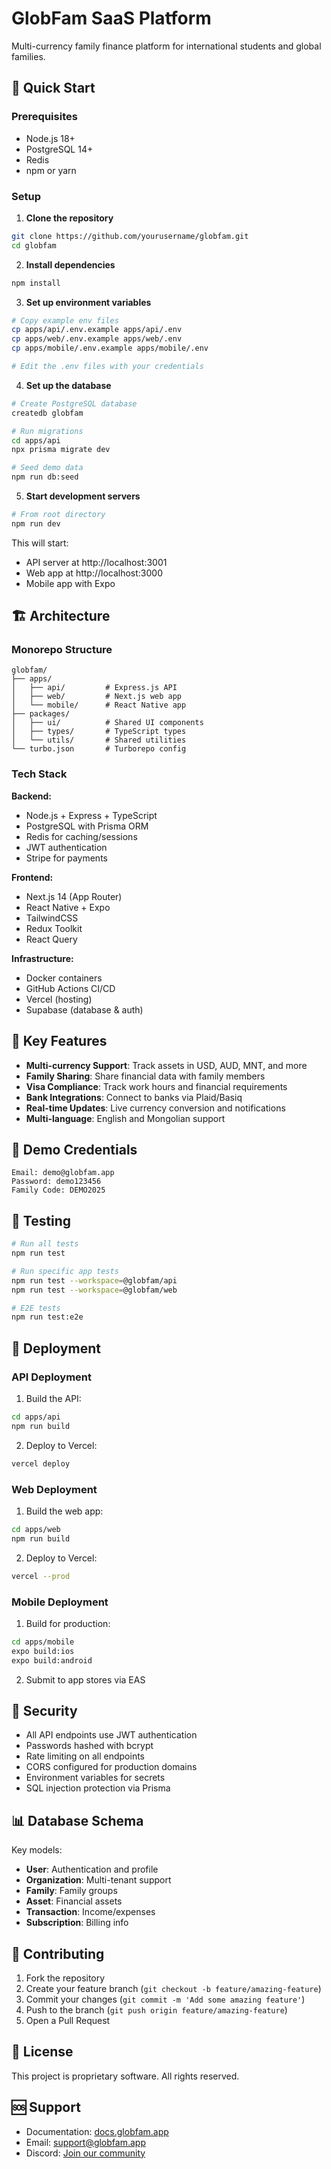 # GlobFam SaaS Platform

Multi-currency family finance platform for international students and global families.

## 🚀 Quick Start

### Prerequisites

- Node.js 18+
- PostgreSQL 14+
- Redis
- npm or yarn

### Setup

1. **Clone the repository**
```bash
git clone https://github.com/yourusername/globfam.git
cd globfam
```

2. **Install dependencies**
```bash
npm install
```

3. **Set up environment variables**
```bash
# Copy example env files
cp apps/api/.env.example apps/api/.env
cp apps/web/.env.example apps/web/.env
cp apps/mobile/.env.example apps/mobile/.env

# Edit the .env files with your credentials
```

4. **Set up the database**
```bash
# Create PostgreSQL database
createdb globfam

# Run migrations
cd apps/api
npx prisma migrate dev

# Seed demo data
npm run db:seed
```

5. **Start development servers**
```bash
# From root directory
npm run dev
```

This will start:
- API server at http://localhost:3001
- Web app at http://localhost:3000
- Mobile app with Expo

## 🏗️ Architecture

### Monorepo Structure
```
globfam/
├── apps/
│   ├── api/         # Express.js API
│   ├── web/         # Next.js web app
│   └── mobile/      # React Native app
├── packages/
│   ├── ui/          # Shared UI components
│   ├── types/       # TypeScript types
│   └── utils/       # Shared utilities
└── turbo.json       # Turborepo config
```

### Tech Stack

**Backend:**
- Node.js + Express + TypeScript
- PostgreSQL with Prisma ORM
- Redis for caching/sessions
- JWT authentication
- Stripe for payments

**Frontend:**
- Next.js 14 (App Router)
- React Native + Expo
- TailwindCSS
- Redux Toolkit
- React Query

**Infrastructure:**
- Docker containers
- GitHub Actions CI/CD
- Vercel (hosting)
- Supabase (database & auth)

## 🔑 Key Features

- **Multi-currency Support**: Track assets in USD, AUD, MNT, and more
- **Family Sharing**: Share financial data with family members
- **Visa Compliance**: Track work hours and financial requirements
- **Bank Integrations**: Connect to banks via Plaid/Basiq
- **Real-time Updates**: Live currency conversion and notifications
- **Multi-language**: English and Mongolian support

## 📱 Demo Credentials

```
Email: demo@globfam.app
Password: demo123456
Family Code: DEMO2025
```

## 🧪 Testing

```bash
# Run all tests
npm run test

# Run specific app tests
npm run test --workspace=@globfam/api
npm run test --workspace=@globfam/web

# E2E tests
npm run test:e2e
```

## 🚢 Deployment

### API Deployment

1. Build the API:
```bash
cd apps/api
npm run build
```

2. Deploy to Vercel:
```bash
vercel deploy
```

### Web Deployment

1. Build the web app:
```bash
cd apps/web
npm run build
```

2. Deploy to Vercel:
```bash
vercel --prod
```

### Mobile Deployment

1. Build for production:
```bash
cd apps/mobile
expo build:ios
expo build:android
```

2. Submit to app stores via EAS

## 🔐 Security

- All API endpoints use JWT authentication
- Passwords hashed with bcrypt
- Rate limiting on all endpoints
- CORS configured for production domains
- Environment variables for secrets
- SQL injection protection via Prisma

## 📊 Database Schema

Key models:
- **User**: Authentication and profile
- **Organization**: Multi-tenant support
- **Family**: Family groups
- **Asset**: Financial assets
- **Transaction**: Income/expenses
- **Subscription**: Billing info

## 🤝 Contributing

1. Fork the repository
2. Create your feature branch (`git checkout -b feature/amazing-feature`)
3. Commit your changes (`git commit -m 'Add some amazing feature'`)
4. Push to the branch (`git push origin feature/amazing-feature`)
5. Open a Pull Request

## 📄 License

This project is proprietary software. All rights reserved.

## 🆘 Support

- Documentation: [docs.globfam.app](https://docs.globfam.app)
- Email: support@globfam.app
- Discord: [Join our community](https://discord.gg/globfam)